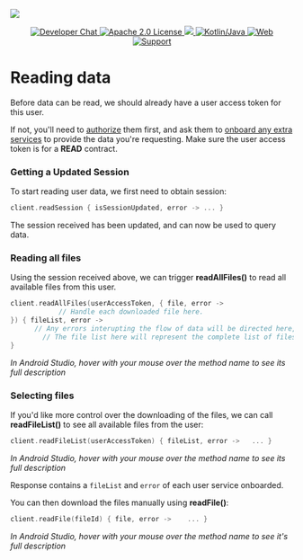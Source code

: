 ![](https://securedownloads.digi.me/partners/digime/SDKReadmeBanner.png)

<p align="center">
    <a href="https://developers.digi.me/slack/join">
        <img src="https://img.shields.io/badge/chat-slack-blueviolet.svg" alt="Developer Chat">
    </a>
    <a href="../../LICENSE">
        <img src="https://img.shields.io/badge/license-apache 2.0-blue.svg" alt="Apache 2.0 License">
    </a>
    <a href="#">
    	<img src="https://img.shields.io/badge/build-passing-brightgreen.svg">
    </a>
    <a href="https://kotlinlang.org">
        <img src="https://img.shields.io/badge/language-kotlin/java-ff69b4.svg" alt="Kotlin/Java">
    </a>
    <a href="https://developers.digi.me">
        <img src="https://img.shields.io/badge/web-digi.me-red.svg" alt="Web">
    </a>
    <a href="https://digime.freshdesk.com/support/home">
        <img src="https://img.shields.io/badge/support-freshdesk-721744.svg" alt="Support">
    </a>
</p>



# Reading data

Before data can be read, we should already have a user access token for this user.

If not, you'll need to [authorize](authorize.md) them first, and ask them to [onboard any extra services](onboard.md) to provide the data you're requesting. Make sure the user access token is for a **READ** contract.

### Getting a Updated Session

To start reading user data, we first need to obtain session:

```kotlin
client.readSession { isSessionUpdated, error ->	...	}
```

The session received has been updated, and can now be used to query data.

### Reading all files

Using the session received above, we can trigger **readAllFiles()** to read all available files from this user.

```kotlin
client.readAllFiles(userAccessToken, { file, error ->
			// Handle each downloaded file here.
}) { fileList, error ->
      // Any errors interupting the flow of data will be directed here, or null once all files are retrieved.
    	// The file list here will represent the complete list of files that are downloaded.
}
```

*In Android Studio, hover with your mouse over the method name to see its full description*

### Selecting files

If you'd like more control over the downloading of the files, we can call **readFileList()** to see all available files from the user:

```kotlin
client.readFileList(userAccessToken) { fileList, error ->	...	}
```

*In Android Studio, hover with your mouse over the method name to see its full description*

Response contains a `fileList` and `error` of each user service onboarded.

You can then download the files manually using **readFile()**:

```kotlin
client.readFile(fileId) { file, error ->	...	}
```

*In Android Studio, hover with your mouse over the method name to see it's full description*